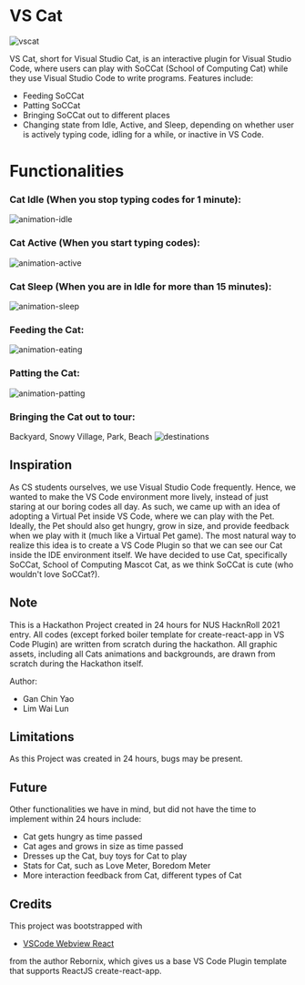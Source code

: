 # VS Cat
![vscat](Promo-Assets/VSCat.png "VSCat")

VS Cat, short for Visual Studio Cat, is an interactive plugin for Visual Studio Code, where users can play with SoCCat (School of Computing Cat) while they use Visual Studio Code to write programs. Features include:
- Feeding SoCCat
- Patting SoCCat
- Bringing SoCCat out to different places
- Changing state from Idle, Active, and Sleep, depending on whether user is actively typing code, idling for a while, or inactive in VS Code.

# Functionalities

### Cat Idle (When you stop typing codes for 1 minute):
![animation-idle](Promo-Assets/animation-idle.png "Idle Cat")

### Cat Active (When you start typing codes):
![animation-active](Promo-Assets/animation-active.png "Active Cat")

### Cat Sleep (When you are in Idle for more than 15 minutes):
![animation-sleep](Promo-Assets/animation-sleep.png "Sleep Cat")

### Feeding the Cat:
![animation-eating](Promo-Assets/animation-eating2.png "Feeding the Cat")

### Patting the Cat:
![animation-patting](Promo-Assets/animation-patting.png "Patting the Cat")

### Bringing the Cat out to tour:
Backyard, Snowy Village, Park, Beach
![destinations](Promo-Assets/destinations.png "Different Destinations")

## Inspiration
As CS students ourselves, we use Visual Studio Code frequently. Hence, we wanted to make the VS Code environment more lively, instead of just staring at our boring codes all day. As such, we came up with an idea of adopting a Virtual Pet inside VS Code, where we can play with the Pet. Ideally, the Pet should also get hungry, grow in size, and provide feedback when we play with it (much like a Virtual Pet game). The most natural way to realize this idea is to create a VS Code Plugin so that we can see our Cat inside the IDE environment itself. We have decided to use Cat, specifically SoCCat, School of Computing Mascot Cat, as we think SoCCat is cute (who wouldn't love SoCCat?).

## Note
This is a Hackathon Project created in 24 hours for NUS HacknRoll 2021 entry. All codes (except forked boiler template for create-react-app in VS Code Plugin) are written from scratch during the hackathon. All graphic assets, including all Cats animations and backgrounds, are drawn from scratch during the Hackathon itself.

Author:
- Gan Chin Yao
- Lim Wai Lun

## Limitations
As this Project was created in 24 hours, bugs may be present.

## Future
Other functionalities we have in mind, but did not have the time to implement within 24 hours include:
- Cat gets hungry as time passed
- Cat ages and grows in size as time passed
- Dresses up the Cat, buy toys for Cat to play
- Stats for Cat, such as Love Meter, Boredom Meter
- More interaction feedback from Cat, different types of Cat


## Credits

This project was bootstrapped with 
* [VSCode Webview React](https://github.com/rebornix/vscode-webview-react)

from the author Rebornix, which gives us a base VS Code Plugin template that supports ReactJS create-react-app.
